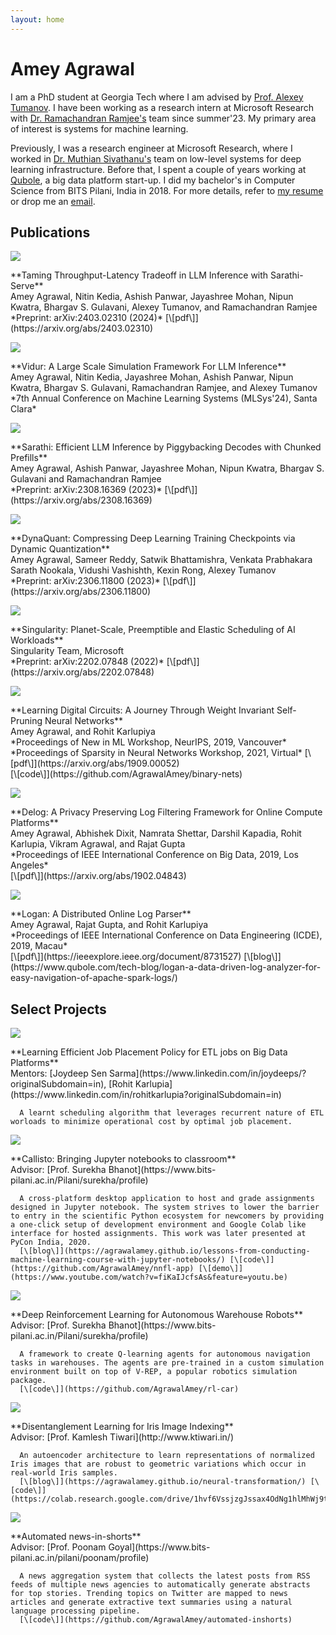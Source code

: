 ```yaml
---
layout: home
---
```


# Amey Agrawal

I am a PhD student at Georgia Tech where I am advised by [Prof. Alexey Tumanov](https://faculty.cc.gatech.edu/~atumanov/). I have been working as a research intern at Microsoft Research with [Dr. Ramachandran Ramjee's](https://www.microsoft.com/en-us/research/people/ramjee/) team since summer'23. My primary area of interest is systems for machine learning.

Previously, I was a research engineer at Microsoft Research, where I worked in [Dr. Muthian Sivathanu's](https://www.microsoft.com/en-us/research/people/muthian/) team on low-level systems for deep learning infrastructure. Before that, I spent a couple of years working at [Qubole](https://www.qubole.com/), a big data platform start-up. I did my bachelor's in Computer Science from BITS Pilani, India in 2018. For more details, refer to [my resume](https://ameya.info/docs/cv.pdf) or drop me an [email](mailto:agrawalamey12@gmail.com).

## Publications

<div class='project-line-item'>
  <div class="project-line-item-thumbnail-wrapper">
    <img class="project-line-item-thumbnail" src="/images/project-list-thumbnails/sarathi-serve.png">
  </div>
  <p class="project-line-item-description" markdown='1'>
    **Taming Throughput-Latency Tradeoff in LLM Inference with Sarathi-Serve** <br>
      Amey Agrawal, Nitin Kedia, Ashish Panwar, Jayashree Mohan, Nipun Kwatra, Bhargav S. Gulavani, Alexey Tumanov, and Ramachandran Ramjee <br>
      *Preprint: arXiv:2403.02310 (2024)* [\[pdf\]](https://arxiv.org/abs/2403.02310) <br>
  </p>
</div>

<div class='project-line-item'>
  <div class="project-line-item-thumbnail-wrapper">
    <img class="project-line-item-thumbnail" src="/images/project-list-thumbnails/vidur.png">
  </div>
  <p class="project-line-item-description" markdown='1'>
    **Vidur: A Large Scale Simulation Framework For LLM Inference** <br>
      Amey Agrawal, Nitin Kedia, Jayashree Mohan, Ashish Panwar, Nipun Kwatra, Bhargav S. Gulavani, Ramachandran Ramjee, and Alexey Tumanov  <br>
      *7th Annual Conference on Machine Learning Systems (MLSys'24), Santa Clara*  <br>
  </p>
</div>


<div class='project-line-item'>
  <div class="project-line-item-thumbnail-wrapper">
    <img class="project-line-item-thumbnail" src="/images/project-list-thumbnails/sarathi.png">
  </div>
  <p class="project-line-item-description" markdown='1'>
    **Sarathi: Efficient LLM Inference by Piggybacking Decodes with Chunked Prefills** <br>
      Amey Agrawal, Ashish Panwar, Jayashree Mohan, Nipun Kwatra, Bhargav S. Gulavani and Ramachandran Ramjee <br>
      *Preprint: arXiv:2308.16369 (2023)* [\[pdf\]](https://arxiv.org/abs/2308.16369) <br>
  </p>
</div>

<div class='project-line-item'>
  <div class="project-line-item-thumbnail-wrapper">
    <img class="project-line-item-thumbnail" src="/images/project-list-thumbnails/dynaquant.png">
  </div>
  <p class="project-line-item-description" markdown='1'>
    **DynaQuant: Compressing Deep Learning Training Checkpoints via Dynamic Quantization** <br>
      Amey Agrawal, Sameer Reddy, Satwik Bhattamishra, Venkata Prabhakara Sarath Nookala, Vidushi Vashishth, Kexin Rong, Alexey Tumanov <br>
      *Preprint: arXiv:2306.11800 (2023)* [\[pdf\]](https://arxiv.org/abs/2306.11800) <br>
  </p>
</div>

<div class='project-line-item'>
  <div class="project-line-item-thumbnail-wrapper">
    <img class="project-line-item-thumbnail" src="/images/project-list-thumbnails/sing.jpg">
  </div>
  <p class="project-line-item-description" markdown='1'>
    **Singularity: Planet-Scale, Preemptible and Elastic Scheduling of AI Workloads** <br>
      Singularity Team, Microsoft <br>
      *Preprint: arXiv:2202.07848 (2022)* [\[pdf\]](https://arxiv.org/abs/2202.07848) <br>
  </p>
</div>

<div class='project-line-item'>
  <div class="project-line-item-thumbnail-wrapper">
    <img class="project-line-item-thumbnail" src="/images/project-list-thumbnails/binnet.png">
  </div>
  <p class="project-line-item-description" markdown='1'>
    **Learning Digital Circuits: A Journey Through Weight Invariant Self-Pruning Neural Networks** <br>
      Amey Agrawal, and Rohit Karlupiya <br>
      *Proceedings of New in ML Workshop, NeurIPS, 2019, Vancouver*
      *Proceedings of Sparsity in Neural Networks Workshop, 2021, Virtual* [\[pdf\]](https://arxiv.org/abs/1909.00052) <br>
      [\[code\]](https://github.com/AgrawalAmey/binary-nets)
  </p>
</div>

<div class='project-line-item'>
  <div class="project-line-item-thumbnail-wrapper">
    <img class="project-line-item-thumbnail" src="/images/project-list-thumbnails/delog.png">
  </div>
  <p class="project-line-item-description" markdown='1'>
    **Delog: A Privacy Preserving Log Filtering Framework for Online Compute Platforms** <br>
      Amey Agrawal, Abhishek Dixit, Namrata Shettar, Darshil Kapadia, Rohit Karlupia, Vikram Agrawal, and Rajat Gupta <br>
      *Proceedings of IEEE International Conference on Big Data, 2019, Los Angeles* <br>
      [\[pdf\]](https://arxiv.org/abs/1902.04843)
  </p>
</div>

<div class='project-line-item'>
  <div class="project-line-item-thumbnail-wrapper">
    <img class="project-line-item-thumbnail" src="/images/project-list-thumbnails/logan.png">
  </div>
  <p class="project-line-item-description" markdown='1'>
    **Logan: A Distributed Online Log Parser** <br>
      Amey Agrawal, Rajat Gupta, and Rohit Karlupiya <br>
      *Proceedings of IEEE International Conference on Data Engineering (ICDE), 2019, Macau* <br>
      [\[pdf\]](https://ieeexplore.ieee.org/document/8731527) [\[blog\]](https://www.qubole.com/tech-blog/logan-a-data-driven-log-analyzer-for-easy-navigation-of-apache-spark-logs/)
  </p>
</div>

## Select Projects
<!-- 
<div class='project-line-item'>
  <div class="project-line-item-thumbnail-wrapper">
    <img class="project-line-item-thumbnail" src="/images/project-list-thumbnails/sing.jpg">
  </div>
  <p class="project-line-item-description" markdown='1'>
    **Efficient Device Sharing in Distributed Deep Learning Training Jobs** <br>
      Mentors: [Dr. Muthian Sivathanu](https://www.microsoft.com/en-us/research/people/muthian/), [Dr. Bhargav Gulavani](https://www.linkedin.com/in/bhargavgulavani/?originalSubdomain=in)<br>

      Creating a proxy layer for GPU drivers that enables transparent checkpointing and time slicing for distributed deep learning training workloads with minimal overhead. Efficient device sharing between data-parallel peers enabled by this system would power-efficient job scheduling and resource management on Microsoft’s next-generation deep learning platform.
  </p>
</div> -->

<div class='project-line-item'>
  <div class="project-line-item-thumbnail-wrapper">
    <img class="project-line-item-thumbnail" src="/images/project-list-thumbnails/scheduler.jpg">
  </div>
  <p class="project-line-item-description" markdown='1'>
    **Learning Efficient Job Placement Policy for ETL jobs on Big Data Platforms** <br>
      Mentors: [Joydeep Sen Sarma](https://www.linkedin.com/in/joydeeps/?originalSubdomain=in), [Rohit Karlupia](https://www.linkedin.com/in/rohitkarlupia?originalSubdomain=in) <br>

      A learnt scheduling algorithm that leverages recurrent nature of ETL worloads to minimize operational cost by optimal job placement.  
  </p>
</div>

<div class='project-line-item'>
  <div class="project-line-item-thumbnail-wrapper">
    <img class="project-line-item-thumbnail" src="/images/project-list-thumbnails/callisto.png">
  </div>
  <p class="project-line-item-description" markdown='1'>
    **Callisto: Bringing Jupyter notebooks to classroom** <br>
      Advisor: [Prof. Surekha Bhanot](https://www.bits-pilani.ac.in/Pilani/surekha/profile) <br>

      A cross-platform desktop application to host and grade assignments designed in Jupyter notebook. The system strives to lower the barrier to entry in the scientific Python ecosystem for newcomers by providing a one-click setup of development environment and Google Colab like interface for hosted assignments. This work was later presented at PyCon India, 2020.
      [\[blog\]](https://agrawalamey.github.io/lessons-from-conducting-machine-learning-course-with-jupyter-notebooks/) [\[code\]](https://github.com/AgrawalAmey/nnfl-app) [\[demo\]](https://www.youtube.com/watch?v=fiKaIJcfsAs&feature=youtu.be)
  </p>
</div>

<div class='project-line-item'>
  <div class="project-line-item-thumbnail-wrapper">
    <img class="project-line-item-thumbnail" src="/images/project-list-thumbnails/rl-bot.png">
  </div>
  <p class="project-line-item-description" markdown='1'>
    **Deep Reinforcement Learning for Autonomous Warehouse Robots** <br>
      Advisor: [Prof. Surekha Bhanot](https://www.bits-pilani.ac.in/Pilani/surekha/profile)<br>

      A framework to create Q-learning agents for autonomous navigation tasks in warehouses. The agents are pre-trained in a custom simulation environment built on top of V-REP, a popular robotics simulation package.
      [\[code\]](https://github.com/AgrawalAmey/rl-car)
  </p>
</div>

<div class='project-line-item'>
  <div class="project-line-item-thumbnail-wrapper">
    <img class="project-line-item-thumbnail" src="/images/project-list-thumbnails/irispng.png">
  </div>
  <p class="project-line-item-description" markdown='1'>
    **Disentanglement Learning for Iris Image Indexing** <br>
      Advisor: [Prof. Kamlesh Tiwari](http://www.ktiwari.in/) <br>

      An autoencoder architecture to learn representations of normalized Iris images that are robust to geometric variations which occur in real-world Iris samples.
      [\[blog\]](https://agrawalamey.github.io/neural-transformation/) [\[code\]](https://colab.research.google.com/drive/1hvf6VssjzgJssax4OdNg1hlMhWj9tQc2)
  </p>
</div>

<div class='project-line-item'>
  <div class="project-line-item-thumbnail-wrapper">
    <img class="project-line-item-thumbnail" src="/images/project-list-thumbnails/inshorts.png">
  </div>
  <p class="project-line-item-description" markdown='1'>
    **Automated news-in-shorts** <br>
      Advisor: [Prof. Poonam Goyal](https://www.bits-pilani.ac.in/pilani/poonam/profile) <br>

      A news aggregation system that collects the latest posts from RSS feeds of multiple news agencies to automatically generate abstracts for top stories. Trending topics on Twitter are mapped to news articles and generate extractive text summaries using a natural language processing pipeline.
      [\[code\]](https://github.com/AgrawalAmey/automated-inshorts)
  </p>
</div>
